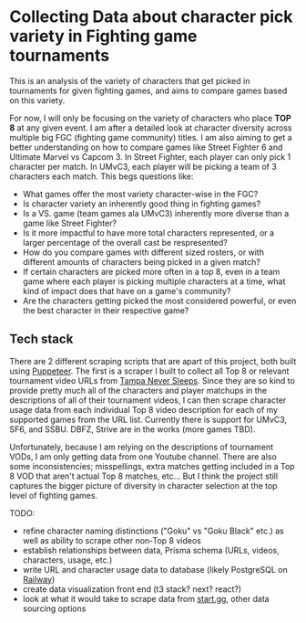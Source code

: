 # Collecting Data about character pick variety in Fighting game tournaments

This is an analysis of the variety of characters that get picked in tournaments for given fighting games, and aims to compare games based on this variety.

For now, I will only be focusing on the variety of characters who place **TOP 8** at any given event. I am after a detailed look at character diversity across multiple big FGC (fighting game community) titles. I am also aiming to get a better understanding on how to compare
games like Street Fighter 6 and Ultimate Marvel vs Capcom 3. In Street Fighter, each player can only pick 1 character per match. In UMvC3, each player will be picking a team of 3 characters each match. This begs questions like:
- What games offer the most variety character-wise in the FGC?
- Is character variety an inherently good thing in fighting games?
- Is a VS. game (team games ala UMvC3) inherently more diverse than a game like Street Fighter?
- Is it more impactful to have more total characters represented, or a larger percentage of the overall cast be respresented?
- How do you compare games with different sized rosters, or with different amounts of characters being picked in a given match?
- If certain characters are picked more often in a top 8, even in a team game where each player is picking multiple characters at a time, what kind of impact does that have on a game's community?
- Are the characters getting picked the most considered powerful, or even the best character in their respective game?

## Tech stack

There are 2 different scraping scripts that are apart of this project, both built using [Puppeteer](https://www.npmjs.com/package/puppeteer). 
The first is a scraper I built to collect all Top 8 or relevant tournament video URLs from [Tampa Never Sleeps](https://www.youtube.com/@TampaNeverSleeps).
Since they are so kind to provide pretty much all of the characters and player matchups in the descriptions of all of their tournament videos,
I can then scrape character usage data from each individual Top 8 video description for each of my supported games from the URL list. 
Currently there is support for UMvC3, SF6, and SSBU. DBFZ, Strive are in the works (more games TBD).

Unfortunately, because I am relying on the descriptions of tournament VODs, I am only getting data from one Youtube channel. There are also some 
inconsistencies; misspellings, extra matches getting included in a Top 8 VOD that aren't actual Top 8 matches, etc... 
But I think the project still captures the bigger picture of diversity in character selection at the top level of fighting games. 

TODO: 
- refine character naming distinctions ("Goku" vs "Goku Black" etc.) as well as ability to scrape other non-Top 8 videos
- establish relationships between data, Prisma schema (URLs, videos, characters, usage, etc.)
- write URL and character usage data to database (likely PostgreSQL on [Railway](https://railway.app))
- create data visualization front end (t3 stack? next? react?)
- look at what it would take to scrape data from [start.gg](https://start.gg), other data sourcing options